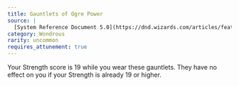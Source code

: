 ```yaml
---
title: Gauntlets of Ogre Power
source: |
  [System Reference Document 5.0](https://dnd.wizards.com/articles/features/systems-reference-document-srd)
category: Wondrous
rarity: uncommon
requires_attunement: true
---
```


Your Strength score is 19 while you wear these gauntlets. They have no effect on you if your Strength is already 19 or higher.
